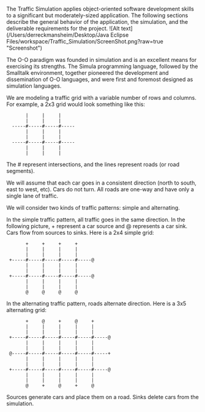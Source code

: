 The Traffic Simulation applies object-oriented software development skills to a significant but moderately-sized application. 
The following sections describe the general behavior of the application, the simulation, and the deliverable requirements for the project. 
![Alt text](/Users/derreckmansheim/Desktop/Java Eclipse Files/workspace/Traffic_Simulation/ScreenShot.png?raw=true "Screenshot")

The O-O paradigm was founded in simulation and is an excellent means for exercising its strengths. The Simula programming language, 
followed by the Smalltalk environment, together pioneered the development and dissemination of O-O languages, and were first and foremost 
designed as simulation languages. 

We are modeling a traffic grid with a variable number of rows and columns. For example, a 2x3 grid would look something like this:
```
       |     |     |
       |     |     |
  -----#-----#-----#-----
       |     |     |     
       |     |     |
  -----#-----#-----#-----
       |     |     |     
       |     |     |     
```
The # represent intersections, and the lines represent roads (or road segments).

We will assume that each car goes in a consistent direction (north to south, east to west, etc). Cars do not turn. All roads are one-way and 
have only a single lane of traffic.

We will consider two kinds of traffic patterns: simple and alternating.

In the simple traffic pattern, all traffic goes in the same direction. In the following picture, + represent a car source and @ represents
a car sink. Cars flow from sources to sinks. Here is a 2x4 simple grid:
```
       +     +     +     +
       |     |     |     |
       |     |     |     |
 +-----#-----#-----#-----#-----@
       |     |     |     |     
       |     |     |     |
 +-----#-----#-----#-----#-----@
       |     |     |     |     
       |     |     |     |     
       @     @     @     @
```
In the alternating traffic pattern, roads alternate direction. Here is a 3x5 alternating grid:
```
       +     @     +     @     +
       |     |     |     |     |
       |     |     |     |     |
 +-----#-----#-----#-----#-----#-----@
       |     |     |     |     |     
       |     |     |     |     |      
 @-----#-----#-----#-----#-----#-----+
       |     |     |     |     |     
       |     |     |     |     |     
 +-----#-----#-----#-----#-----#-----@
       |     |     |     |     |      
       |     |     |     |     |      
       @     +     @     +     @
```
Sources generate cars and place them on a road. Sinks delete cars from the simulation.
